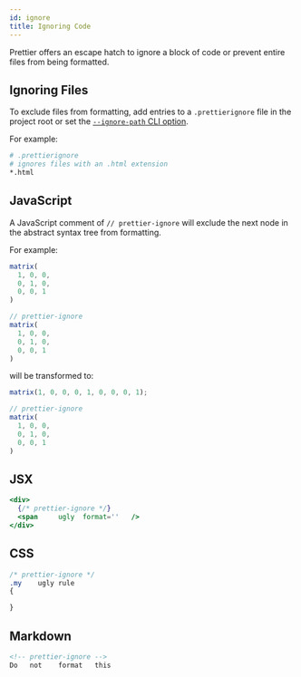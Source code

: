 ```yaml
---
id: ignore
title: Ignoring Code
---
```


Prettier offers an escape hatch to ignore a block of code or prevent entire files from being formatted.

## Ignoring Files

To exclude files from formatting, add entries to a `.prettierignore` file in the project root or set the [`--ignore-path` CLI option](cli.md#ignore-path).

For example: 

```sh
# .prettierignore
# ignores files with an .html extension
*.html 
```

## JavaScript

A JavaScript comment of `// prettier-ignore` will exclude the next node in the abstract syntax tree from formatting.

For example:

<!-- prettier-ignore -->
```js
matrix(
  1, 0, 0,
  0, 1, 0,
  0, 0, 1
)

// prettier-ignore
matrix(
  1, 0, 0,
  0, 1, 0,
  0, 0, 1
)
```

will be transformed to:

```js
matrix(1, 0, 0, 0, 1, 0, 0, 0, 1);

// prettier-ignore
matrix(
  1, 0, 0,
  0, 1, 0,
  0, 0, 1
)
```

## JSX

```jsx
<div>
  {/* prettier-ignore */}
  <span     ugly  format=''   />
</div>
```

## CSS

```css
/* prettier-ignore */
.my    ugly rule
{

}
```

## Markdown

```markdown
<!-- prettier-ignore -->
Do   not    format   this
```
